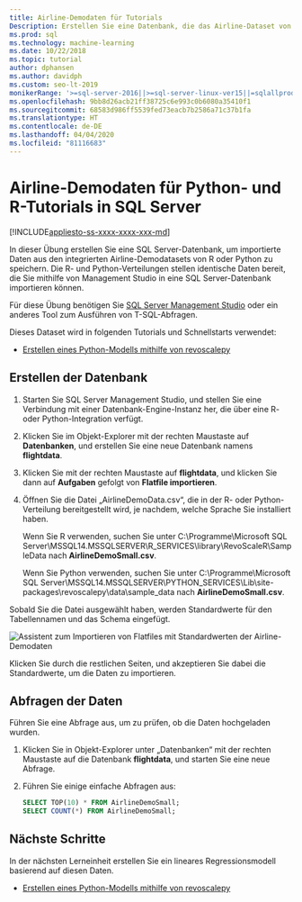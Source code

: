 ```yaml
---
title: Airline-Demodaten für Tutorials
Description: Erstellen Sie eine Datenbank, die das Airline-Dataset von R und Python enthält. Dieses Dataset wird in R- und Python-Tutorials für SQL Server Machine Learning Services verwendet.
ms.prod: sql
ms.technology: machine-learning
ms.date: 10/22/2018
ms.topic: tutorial
author: dphansen
ms.author: davidph
ms.custom: seo-lt-2019
monikerRange: '>=sql-server-2016||>=sql-server-linux-ver15||=sqlallproducts-allversions'
ms.openlocfilehash: 9bb8d26acb21ff38725c6e993c0b6080a35410f1
ms.sourcegitcommit: 68583d986ff5539fed73eacb7b2586a71c37b1fa
ms.translationtype: HT
ms.contentlocale: de-DE
ms.lasthandoff: 04/04/2020
ms.locfileid: "81116683"
---
```

#  <a name="airline-flight-arrival-demo-data-for-sql-server-python-and-r-tutorials"></a>Airline-Demodaten für Python- und R-Tutorials in SQL Server
[!INCLUDE[appliesto-ss-xxxx-xxxx-xxx-md](../../includes/appliesto-ss-xxxx-xxxx-xxx-md.md)]

In dieser Übung erstellen Sie eine SQL Server-Datenbank, um importierte Daten aus den integrierten Airline-Demodatasets von R oder Python zu speichern. Die R- und Python-Verteilungen stellen identische Daten bereit, die Sie mithilfe von Management Studio in eine SQL Server-Datenbank importieren können.

Für diese Übung benötigen Sie [SQL Server Management Studio](https://docs.microsoft.com/sql/ssms/download-sql-server-management-studio-ssms?view=sql-server-2017) oder ein anderes Tool zum Ausführen von T-SQL-Abfragen.

Dieses Dataset wird in folgenden Tutorials und Schnellstarts verwendet:

+  [Erstellen eines Python-Modells mithilfe von revoscalepy](use-python-revoscalepy-to-create-model.md)

## <a name="create-the-database"></a>Erstellen der Datenbank

1. Starten Sie SQL Server Management Studio, und stellen Sie eine Verbindung mit einer Datenbank-Engine-Instanz her, die über eine R- oder Python-Integration verfügt.  

2. Klicken Sie im Objekt-Explorer mit der rechten Maustaste auf **Datenbanken**, und erstellen Sie eine neue Datenbank namens **flightdata**.

3. Klicken Sie mit der rechten Maustaste auf **flightdata**, und klicken Sie dann auf **Aufgaben** gefolgt von **Flatfile importieren**.

4. Öffnen Sie die Datei „AirlineDemoData.csv“, die in der R- oder Python-Verteilung bereitgestellt wird, je nachdem, welche Sprache Sie installiert haben.

   Wenn Sie R verwenden, suchen Sie unter C:\Programme\Microsoft SQL Server\MSSQL14.MSSQLSERVER\R_SERVICES\library\RevoScaleR\SampleData nach **AirlineDemoSmall.csv**.
   
   Wenn Sie Python verwenden, suchen Sie unter C:\Programme\Microsoft SQL Server\MSSQL14.MSSQLSERVER\PYTHON_SERVICES\Lib\site-packages\revoscalepy\data\sample_data nach **AirlineDemoSmall.csv**.
  
Sobald Sie die Datei ausgewählt haben, werden Standardwerte für den Tabellennamen und das Schema eingefügt.

  ![Assistent zum Importieren von Flatfiles mit Standardwerten der Airline-Demodaten](media/import-airlinedemosmall.png)

Klicken Sie durch die restlichen Seiten, und akzeptieren Sie dabei die Standardwerte, um die Daten zu importieren.


## <a name="query-the-data"></a>Abfragen der Daten

Führen Sie eine Abfrage aus, um zu prüfen, ob die Daten hochgeladen wurden.

1. Klicken Sie in Objekt-Explorer unter „Datenbanken“ mit der rechten Maustaste auf die Datenbank **flightdata**, und starten Sie eine neue Abfrage.

2. Führen Sie einige einfache Abfragen aus:

    ```sql
    SELECT TOP(10) * FROM AirlineDemoSmall;
    SELECT COUNT(*) FROM AirlineDemoSmall;
    ```

## <a name="next-steps"></a>Nächste Schritte

In der nächsten Lerneinheit erstellen Sie ein lineares Regressionsmodell basierend auf diesen Daten.

+ [Erstellen eines Python-Modells mithilfe von revoscalepy](use-python-revoscalepy-to-create-model.md)
